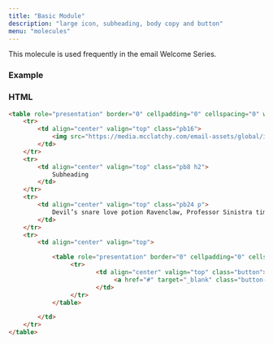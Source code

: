 ```yaml
---
title: "Basic Module"
description: "large icon, subheading, body copy and button"
menu: "molecules"
---
```


This molecule is used frequently in the email Welcome Series.

### Example

<div class="example">
	<basic-module></basic-module>
</div>

### HTML

```html
<table role="presentation" border="0" cellpadding="0" cellspacing="0" width="100%">
	<tr>
		<td align="center" valign="top" class="pb16">
			<img src="https://media.mcclatchy.com/email-assets/global/icons/ICON-NAME.png" width="40" alt="ICON NAME icon" />
		</td>
	</tr>
	<tr>
		<td align="center" valign="top" class="pb8 h2">
			Subheading
		</td>
	</tr>
	<tr>
		<td align="center" valign="top" class="pb24 p">
			Devil’s snare love potion Ravenclaw, Professor Sinistra time-turner steak and kidney pie. Cabbage Daily Prophet letters from no one.
		</td>
	</tr>
	<tr>
		<td align="center" valign="top">

			<table role="presentation" border="0" cellpadding="0" cellspacing="0">
				 <tr>
						<td align="center" valign="top" class="button">
							 <a href="#" target="_blank" class="button-link">Button Text</a>
						</td>
				 </tr>
			</table>

		</td>
	</tr>
</table>
```

<script>
class BasicModule extends HTMLElement {
	get template() {
		let t = document.createElement("template");
		t.innerHTML = `
<head>
	<meta http-equiv="Content-Type" content="text/html; charset=UTF-8" />
	<meta name="viewport" content="width=device-width, initial-scale=1.0"/>
		 <style>
			 @import url( '/css/email/eds.css' )
		 </style>

</head>
<body>
	<center>
		<!-- BODY TABLE // -->
		<table border="0" cellpadding="0" cellspacing="0" role="presentation" height="100%" width="100%" id="body-table">
			<tr>
				<td align="center" valign="top" id="body-cell">
					<!-- MAIN TABLE // -->
					<table border="0" cellpadding="0" cellspacing="0" role="presentation" width="600" id="email-table">
						<tr>
							<td align="left" valign="top" width="100%" class="">
								<!-- EMAIL TABLE // -->
								<table border="0" cellpadding="0" cellspacing="0" role="presentation" width="600" id="email-table">
									<tr>
										<td align="center" valign="top" width="100%" class="card bg-white">

											<table role="presentation" border="0" cellpadding="0" cellspacing="0" width="100%">
												<tr>
													<td align="center" valign="top" class="pb16">
														<img src="https://media.mcclatchy.com/email-assets/global/icons/bolt-dark-unicon.png" width="40" alt="bolt icon" />
													</td>
												</tr>
												<tr>
												<td align="center" valign="top" class="pb8 h2">
													Subheading
												</td>
											</tr>
											<tr>
												<td align="center" valign="top" class="pb24 p">
													Devil’s snare love potion Ravenclaw, Professor Sinistra time-turner steak and kidney pie. Cabbage Daily Prophet letters from no one.
												</td>
											</tr>
											<tr>
												<td align="center" valign="top">
													<table role="presentation" border="0" cellpadding="0" cellspacing="0">
														<tr>
															<td align="center" valign="top" class="button">
																<a href="#" target="_blank" class="button-link">Button</a>
															</td>
														</tr>
													</table>
												</td>
											</tr>
										</table>
									</td>
								</tr>
							</table>
							<!-- // MAIN TABLE -->
						</td>
			</tr>
		</table>
		<!-- // BODY TABLE -->
	</center>
</body>

		`;
		return t;   
	}
	constructor() {
		super();
	}
	connectedCallback() {
		let clone = this.template.content.cloneNode(true);
		this.attachShadow({ mode: "open" });
		this.shadowRoot.appendChild(clone);
	}
} // end Class
customElements.define("basic-module", BasicModule);
</script>
